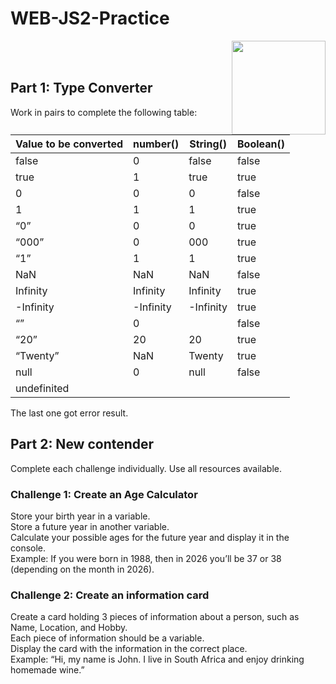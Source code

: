 # WEB-JS2-Practice

<img align="right" width="150" height="150" src="https://media-exp1.licdn.com/dms/image/C4E0BAQF7BYCCZt5epw/company-logo_200_200/0?e=2159024400&v=beta&t=qUAFP9bUgBEEXGVQYpUXW1J_OiP8e0r4rFBpqp8OrxA">


 <br/>
 <br/>


## Part 1: Type Converter

Work in pairs to complete the following table:

| Value to be converted | number() | String() | Boolean() |
|-----------------------|----------|----------|-----------|
| false                 |    0     |  false   |  false    |
| true                  |    1     |   true   |   true    |
| 0                     |    0     |    0     |  false    |
| 1                     |    1     |    1     |   true    |
| “0”                   |    0     |    0     |   true    |
| “000”                 |    0     |   000    |   true    |
| “1”                   |    1     |    1     |   true    |
| NaN                   |   NaN    |    NaN   |  false    |
| Infinity              | Infinity | Infinity |   true    |
| -Infinity             |-Infinity |-Infinity |   true    |
| “”                    |    0     |          |  false    |
| “20”                  |   20     |    20    |   true    |
| “Twenty”              |   NaN    |  Twenty  |   true    |
| null                  |    0     |   null   |  false    |
| undefinited           |          |          |           |
The last one got error result.


## Part 2:  New contender

Complete each challenge individually. Use all resources available. 

### Challenge 1: Create an Age Calculator

Store your birth year in a variable.<br>
Store a future year in another variable. <br>
Calculate your possible ages for the future year and display it in the console. <br>
Example: If you were born in 1988, then in 2026 you’ll be 37 or 38 (depending on the month in 2026).



### Challenge 2: Create an information card

Create a card holding 3 pieces of information about a person, such as Name, Location, and Hobby.<br>
Each piece of information should be a variable.<br>
Display the card with the information in the correct place.<br>
Example: “Hi, my name is John. I live in South Africa and enjoy drinking homemade wine.”<br>

